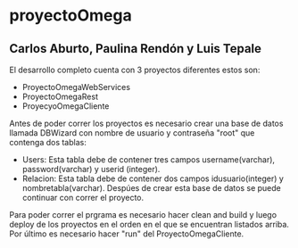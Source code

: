 # proyectoOmega
## Carlos Aburto, Paulina Rendón y Luis Tepale
El desarrollo completo cuenta con 3 proyectos diferentes estos son: 
* ProyectoOmegaWebServices 
* ProyectoOmegaRest
* ProyecyoOmegaCliente

Antes de poder correr los proyectos es necesario crear una base de datos llamada 
DBWizard con nombre de usuario y contraseña "root" que contenga dos tablas:
* Users: Esta tabla debe de contener tres campos username(varchar),
 password(varchar) y userid (integer).
* Relacion: Esta tabla debe de contener dos campos idusuario(integer) y 
nombretabla(varchar).
Despúes de crear esta base de datos se puede continuar con correr el proyecto.
 
Para poder correr el prgrama es necesario hacer clean and build y luego deploy
de los proyectos en el orden en el que se encuentran listados arriba. 
Por último es necesario hacer "run" del ProyectoOmegaCliente.

